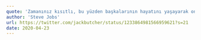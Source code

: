 ```yaml
---
quote: 'Zamanınız kısıtlı, bu yüzden başkalarının hayatını yaşayarak onu harcamayın.'
author: 'Steve Jobs'
url: https://twitter.com/jackbutcher/status/1233864981566959621?s=21
date: 2020-04-23
---
```

